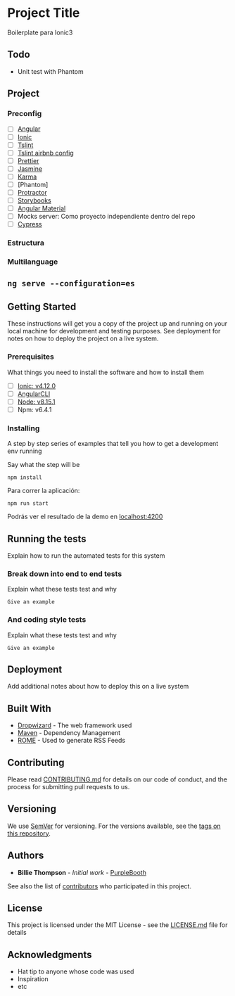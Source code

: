 # Project Title

Boilerplate para Ionic3
## Todo
- Unit test with Phantom


## Project

### Preconfig

- [ ] [Angular](https://angular.io/)
- [ ] [Ionic](https://ionicframework.com)
- [ ] [Tslint](https://palantir.github.io/tslint/)
- [ ] [Tslint airbnb config](https://www.npmjs.com/package/tslint-config-airbnb)
- [ ] [Prettier](https://prettier.io/)
- [ ] [Jasmine](https://jasmine.github.io/)
- [ ] [Karma](https://karma-runner.github.io/latest/index.html)
- [ ] [Phantom]
- [ ] [Protractor](https://www.protractortest.org/)
- [ ] [Storybooks](https://storybook.js.org/docs/guides/guide-angular/)
- [ ] [Angular Material](https://material.angular.io/)
- [ ] Mocks server: Como proyecto independiente dentro del repo
- [ ] [Cypress](https://www.cypress.io/)

### Estructura

### Multilanguage

``
ng serve --configuration=es
``
---

## Getting Started

These instructions will get you a copy of the project up and running on your local machine for development and testing purposes. See deployment for notes on how to deploy the project on a live system.

### Prerequisites

What things you need to install the software and how to install them

- [ ] [Ionic: v4.12.0](https://ionicframework.com)
- [ ] [AngularCLI](https://angular.io/guide/quickstart)
- [ ] [Node: v8.15.1](https://nodejs.org/es/)
- [ ] Npm: v6.4.1

### Installing

A step by step series of examples that tell you how to get a development env running

Say what the step will be

```
npm install
```

Para correr la aplicación:

```
npm run start
```

Podrás ver el resultado de la demo en [localhost:4200](http://localhost:4200)

## Running the tests

Explain how to run the automated tests for this system

### Break down into end to end tests

Explain what these tests test and why

```
Give an example
```

### And coding style tests

Explain what these tests test and why

```
Give an example
```

## Deployment

Add additional notes about how to deploy this on a live system

## Built With

- [Dropwizard](http://www.dropwizard.io/1.0.2/docs/) - The web framework used
- [Maven](https://maven.apache.org/) - Dependency Management
- [ROME](https://rometools.github.io/rome/) - Used to generate RSS Feeds

## Contributing

Please read [CONTRIBUTING.md](https://gist.github.com/PurpleBooth/b24679402957c63ec426) for details on our code of conduct, and the process for submitting pull requests to us.

## Versioning

We use [SemVer](http://semver.org/) for versioning. For the versions available, see the [tags on this repository](https://github.com/your/project/tags).

## Authors

- **Billie Thompson** - _Initial work_ - [PurpleBooth](https://github.com/PurpleBooth)

See also the list of [contributors](https://github.com/your/project/contributors) who participated in this project.

## License

This project is licensed under the MIT License - see the [LICENSE.md](LICENSE.md) file for details

## Acknowledgments

- Hat tip to anyone whose code was used
- Inspiration
- etc
